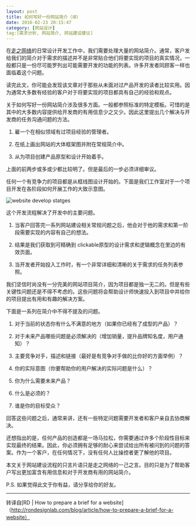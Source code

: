 ```yaml
---
layout: post
title: 如何写好一份网站简介（译）
date: 2016-02-23 20:15:47
category: [网站设计]
tag:[需求分析, 网站简介, 网站建设建议]
---
```


在[走之网络](http://zouzhi.net)的日常设计开发工作中，我们需要处理大量的网站简介。通常，客户发给我们的简介对于需求的描述并不是非常贴合他们将要实现的项目的真实情况，一般都只是一份尽可能罗列出可能需要开发的功能的列表。许多开发者同顾客一样也面临着这个问题。

<!-- more -->

读完此文，你可能会发现该文章对于那些从未面对过产品开发的读者比较实用。因为通常大多数有经验的客户对于将要实现的项目都具有自己的经验和观点。

关于如何写好一份网站简介涉及很多方面。一般都参照标准的特定模板。可惜的是其中的大多数内容提供给开发商的有用信息少之又少。因此这里提出几个解决与开发商的任务沟通问题的方法。

1. 雇一个在相似领域有过项目经验的管理者。

2. 在纸上画出网站的大体框架图并附在常规简介中。

3. 从为项目创建产品原型和设计开始着手。

上面的前两步或多或少都比较明了。但是最后的一步必须详细审议。

任何一个有竞争力的项目都是从框线图设计开始的。下面是我们工作室对于一个项目开发在各阶段如何开展工作的大致示意图。

![website develop statges](http://7xl4wx.com1.z0.glb.clouddn.com/res/website-develop-flow.png)

这个开发流程解决了开发中的主要问题。

1. 当客户回答完一系列网站建设相关常规问题之后，他会对于他的需求和第一阶段需要实现的内容有自己的想法。

2. 结果是我们获取到可精确到 clickable原型的设计需求和逻辑概念在里边的有效页面。

3. 当开发者开始投入工作时，有一个非常详细和清晰的关于需求的任务列表参照。

我们坚信时尚没有一分完美的网站项目简介，因为项目都是独一无二的。但是有些关键性问题还是不得不考虑的。这些问题将会帮助设计师快速投入到项目中并给你的项目提出有用和有趣的解决方案。

下面是一系列在简介中不得不提及的问题。

1. 对于当前的状态你有什么不满意的地方（如果你已经有了成型的产品）？

2. 对于未来产品哪些问题是必须解决的（增加销量，提升品牌知名度，用户通知）？

3. 主要竞争对手，描述和链接（最好是有竞争对手做的比你好的方面举例）？

4. 你的实际意图（你要帮助你的用户解决的实际问题是什么）？

5. 你为什么需要未来产品？

6. 什么是必须的？

7. 谁是你的目标受众？

回答这些问题之后，通常来讲，还有一些特定问题需要开发者和客户亲自去协商解决。

还想指出的是，任何产品的创造都是一场马拉松，你需要通过许多个阶段性目标来实现最终的结果。因此，你必须拥有足够的耐心来尝试给出所有被问到的问题的答案。作为一个客户，在任何情况下，没有任何人比操控者更了解他的项目。

本文关于网站建设流程的只言片语只是走之网络的一己之言。目的只是为了帮助客户写出更加富含有用信息和对于开发商有用的网站简介。

P.S. 如果觉得此文于你有益，请分享给你的好友。

---------
转译自[RD | How to prepare a brief for a website]（http://rondesignlab.com/blog/article/how-to-prepare-a-brief-for-a-website）
